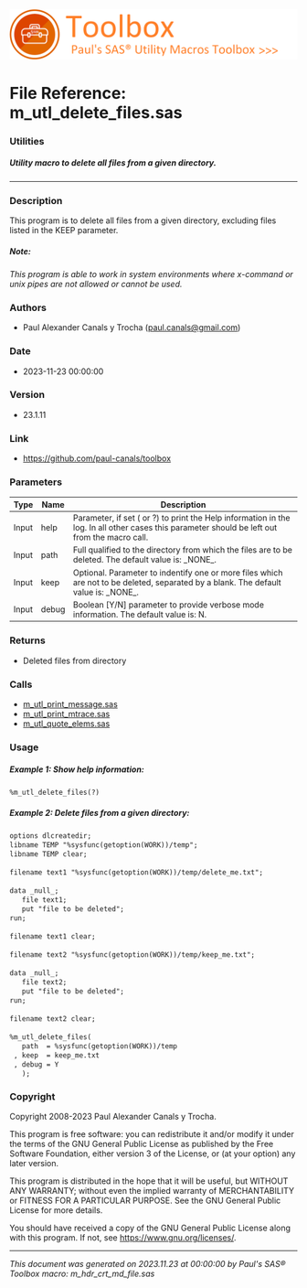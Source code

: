 ![../../misc/images/doc_banner.png](../../misc/images/doc_banner.png)
# 
# File Reference: m_utl_delete_files.sas

### Utilities

##### Utility macro to delete all files from a given directory.

***

### Description
This program is to delete all files from a given directory, excluding files listed in the KEEP parameter.

##### *Note:*
*This program is able to work in system environments where x-command or unix pipes are not allowed or cannot be used.*

### Authors
* Paul Alexander Canals y Trocha (paul.canals@gmail.com)

### Date
* 2023-11-23 00:00:00

### Version
* 23.1.11

### Link
* https://github.com/paul-canals/toolbox

### Parameters
| Type | Name | Description |
| ---- | ---- | ----------- |
| Input | help | Parameter, if set ( or ?) to print the Help information in the log. In all other cases this parameter should be left out from the macro call. |
| Input | path | Full qualified to the directory from which the files are to be deleted. The default value is: \_NONE\_. |
| Input | keep | Optional. Parameter to indentify one or more files which are not to be deleted, separated by a blank. The default value is: \_NONE\_. |
| Input | debug | Boolean [Y/N] parameter to provide verbose mode information. The default value is: N. |

### Returns
* Deleted files from directory

### Calls
* [m_utl_print_message.sas](m_utl_print_message.md)
* [m_utl_print_mtrace.sas](m_utl_print_mtrace.md)
* [m_utl_quote_elems.sas](m_utl_quote_elems.md)

### Usage

##### Example 1: Show help information:
```sas
%m_utl_delete_files(?)
```

##### Example 2: Delete files from a given directory:
```sas
options dlcreatedir;
libname TEMP "%sysfunc(getoption(WORK))/temp";
libname TEMP clear;

filename text1 "%sysfunc(getoption(WORK))/temp/delete_me.txt";

data _null_;
   file text1;
   put "file to be deleted";
run;

filename text1 clear;

filename text2 "%sysfunc(getoption(WORK))/temp/keep_me.txt";

data _null_;
   file text2;
   put "file to be deleted";
run;

filename text2 clear;

%m_utl_delete_files(
   path  = %sysfunc(getoption(WORK))/temp
 , keep  = keep_me.txt
 , debug = Y
   );
```

### Copyright
Copyright 2008-2023 Paul Alexander Canals y Trocha. 
 
This program is free software: you can redistribute it and/or modify 
it under the terms of the GNU General Public License as published by 
the Free Software Foundation, either version 3 of the License, or 
(at your option) any later version. 
 
This program is distributed in the hope that it will be useful, 
but WITHOUT ANY WARRANTY; without even the implied warranty of 
MERCHANTABILITY or FITNESS FOR A PARTICULAR PURPOSE. See the 
GNU General Public License for more details. 
 
You should have received a copy of the GNU General Public License 
along with this program. If not, see <https://www.gnu.org/licenses/>. 


***
*This document was generated on 2023.11.23 at 00:00:00 by Paul's SAS&reg; Toolbox macro: m_hdr_crt_md_file.sas*
